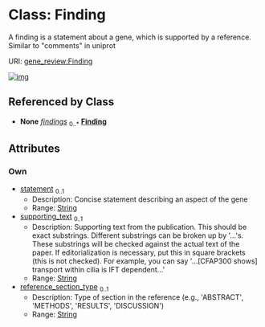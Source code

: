 
# Class: Finding

A finding is a statement about a gene, which is supported by a reference. Similar to "comments" in uniprot

URI: [gene_review:Finding](https://w3id.org/ai4curation/gene_review/Finding)


[![img](https://yuml.me/diagram/nofunky;dir:TB/class/[Reference]++-%20findings%200..*>[Finding&#124;statement:string%20%3F;supporting_text:string%20%3F;reference_section_type:string%20%3F],[Reference])](https://yuml.me/diagram/nofunky;dir:TB/class/[Reference]++-%20findings%200..*>[Finding&#124;statement:string%20%3F;supporting_text:string%20%3F;reference_section_type:string%20%3F],[Reference])

## Referenced by Class

 *  **None** *[findings](findings.md)*  <sub>0..\*</sub>  **[Finding](Finding.md)**

## Attributes


### Own

 * [statement](statement.md)  <sub>0..1</sub>
     * Description: Concise statement describing an aspect of the gene
     * Range: [String](types/String.md)
 * [supporting_text](supporting_text.md)  <sub>0..1</sub>
     * Description: Supporting text from the publication. This should be exact substrings. Different substrings can be broken up by '...'s. These substrings will be checked against the actual text of the paper. If editorialization is necessary, put this in square brackets (this is not checked). For example, you can say '...[CFAP300 shows] transport within cilia is IFT dependent...'
     * Range: [String](types/String.md)
 * [reference_section_type](reference_section_type.md)  <sub>0..1</sub>
     * Description: Type of section in the reference (e.g., 'ABSTRACT', 'METHODS', 'RESULTS', 'DISCUSSION')
     * Range: [String](types/String.md)
